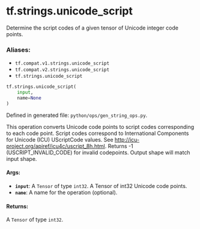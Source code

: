 <div itemscope itemtype="http://developers.google.com/ReferenceObject">
<meta itemprop="name" content="tf.strings.unicode_script" />
<meta itemprop="path" content="Stable" />
</div>

# tf.strings.unicode_script

Determine the script codes of a given tensor of Unicode integer code points.

### Aliases:

* `tf.compat.v1.strings.unicode_script`
* `tf.compat.v2.strings.unicode_script`
* `tf.strings.unicode_script`

``` python
tf.strings.unicode_script(
    input,
    name=None
)
```



Defined in generated file: `python/ops/gen_string_ops.py`.

<!-- Placeholder for "Used in" -->

This operation converts Unicode code points to script codes corresponding to
each code point. Script codes correspond to International Components for
Unicode (ICU) UScriptCode values. See http://icu-project.org/apiref/icu4c/uscript_8h.html.
Returns -1 (USCRIPT_INVALID_CODE) for invalid codepoints. Output shape will
match input shape.

#### Args:


* <b>`input`</b>: A `Tensor` of type `int32`. A Tensor of int32 Unicode code points.
* <b>`name`</b>: A name for the operation (optional).


#### Returns:

A `Tensor` of type `int32`.

